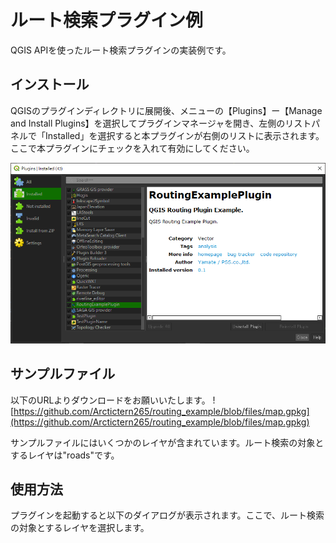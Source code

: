 # ルート検索プラグイン例

QGIS APIを使ったルート検索プラグインの実装例です。

## インストール

QGISのプラグインディレクトリに展開後、メニューの【Plugins】ー【Manage and Install Plugins】を選択してプラグインマネージャを開き、左側のリストパネルで「Installed」を選択すると本プラグインが右側のリストに表示されます。ここで本プラグインにチェックを入れて有効にしてください。

![plugin manager](https://github.com/Arctictern265/routing_example/blob/files/plugin_manager.png)


## サンプルファイル

以下のURLよりダウンロードをお願いいたします。
![https://github.com/Arctictern265/routing_example/blob/files/map.gpkg](https://github.com/Arctictern265/routing_example/blob/files/map.gpkg)

サンプルファイルにはいくつかのレイヤが含まれています。ルート検索の対象とするレイヤは"roads"です。

## 使用方法

プラグインを起動すると以下のダイアログが表示されます。ここで、ルート検索の対象とするレイヤを選択します。


